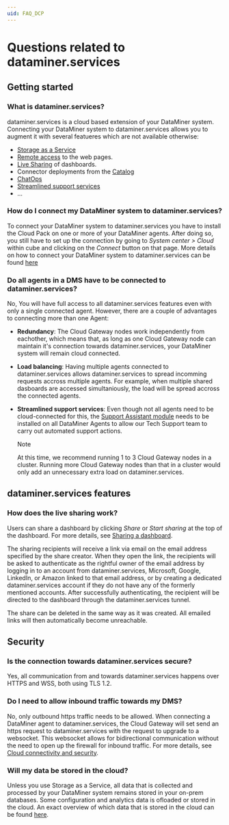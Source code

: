 ```yaml
---
uid: FAQ_DCP
---
```


# Questions related to dataminer.services

## Getting started

### What is dataminer.services?

dataminer.services is a cloud based extension of your DataMiner system. Connecting your DataMiner system to dataminer.services allows you to augment it with several featueres which are not available otherwise:

- [Storage as a Service](xref:STaaS)
- [Remote access](xref:Cloud_Remote_Access) to the web pages.
- [Live Sharing](xref:Sharing) of dashboards.
- Connector deployments from the [Catalog](xref:About_the_Catalog_module)
- [ChatOps](xref:ChatOps)
- [Streamlined support services](xref:RemoteLogCollection)
- ...

### How do I connect my DataMiner system to dataminer.services?

To connect your DataMiner system to dataminer.services you have to install the Cloud Pack on one or more of your DataMiner agents. After doing so, you still have to set up the connection by going to *System center > Cloud* within cube and clicking on the *Connect* button on that page. More details on how to connect your DataMiner system to dataminer.services can be found [here](xref:Connecting_your_DataMiner_System_to_the_cloud)

### Do all agents in a DMS have to be connected to dataminer.services?

No, You will have full access to all dataminer.services features even with only a single connected agent. However, there are a couple of advantages to connecting more than one Agent:

- **Redundancy**: The Cloud Gateway nodes work independently from eachother, which means that, as long as one Cloud Gateway node can maintain it's connection towards dataminer.services, your DataMiner system will remain cloud connected.
- **Load balancing**: Having multiple agents connected to dataminer.services allows dataminer.services to spread incomming requests accross multiple agents. For example, when multiple shared dasboards are accessed simultaniously, the load will be spread accross the connected agents.
- **Streamlined support services**: Even though not all agents need to be cloud-connected for this, the [Support Assistant module](xref:DataMinerExtensionModules#supportassistant) needs to be installed on all DataMiner Agents to allow our Tech Support team to carry out automated support actions.

  > [!NOTE]
  > At this time, we recommend running 1 to 3 Cloud Gateway nodes in a cluster. Running more Cloud Gateway nodes than that in a cluster would only add an unnecessary extra load on dataminer.services.

## dataminer.services features

### How does the live sharing work?

Users can share a dashboard by clicking *Share* or *Start sharing* at the top of the dashboard. For more details, see [Sharing a dashboard](xref:Sharing_a_dashboard).

The sharing recipients will receive a link via email on the email address specified by the share creator. When they open the link, the recipients will be asked to authenticate as the rightful owner of the email address by logging in to an account from dataminer.services, Microsoft, Google, LinkedIn, or Amazon linked to that email address, or by creating a dedicated dataminer.services account if they do not have any of the formerly mentioned accounts. After successfully authenticating, the recipient will be directed to the dashboard through the dataminer.services tunnel.

The share can be deleted in the same way as it was created. All emailed links will then automatically become unreachable.

## Security

### Is the connection towards dataminer.services secure?

Yes, all communication from and towards dataminer.services happens over HTTPS and WSS, both using TLS 1.2.

### Do I need to allow inbound traffic towards my DMS?

No, only outbound https traffic needs to be allowed. When connecting a DataMiner agent to dataminer.services, the Cloud Gateway will set send an https request to dataminer.services with the request to upgrade to a websocket. This websocket allows for bidirectional communication without the need to open up the firewall for inbound traffic. For more details, see [Cloud connectivity and security](xref:Cloud_connectivity_and_security).

### Will my data be stored in the cloud?

Unless you use Storage as a Service, all data that is collected and processed by your DataMiner system remains stored in your on-prem databases. Some configuration and analytics data is ofloaded or stored in the cloud. An exact overview of which data that is stored in the cloud can be found [here](xref:Cloud_data_storage_policies).
